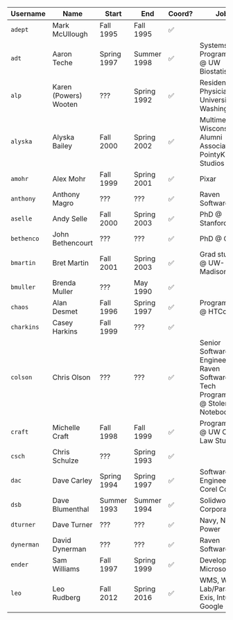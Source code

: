| Username | Name | Start | End | Coord? | Jobs | Link | Misc. |
| ---------|------|-------|-----|--------|------|------|------ |
| `adept` | Mark McUllough | Fall 1995 | Fall 1995 | :white_check_mark: |  |  |  |
| `adt` | Aaron Teche | Spring 1997 | Summer 1998 | :white_check_mark: | Systems Programmer @ UW Biostatistics |  |  |
| `alp` | Karen (Powers) Wooten | ??? | Spring 1992 | :white_check_mark: | Resident Physician @ University of Washington |  |  |
| `alyska` | Alyska Bailey | Fall 2000 | Spring 2002 | :white_check_mark: | Multimediatrix, Wisconsin Alumni Association, PointyKitty Studios |  |  |
| `amohr` | Alex Mohr | Fall 1999 | Spring 2001 | :white_check_mark: | Pixar |  |  |
| `anthony` | Anthony Magro | ??? | ??? | :white_check_mark: | Raven Software |  |  |
| `aselle` | Andy Selle | Fall 2000 | Spring 2003 | :white_check_mark: | PhD @ Stanford |  |  |
| `bethenco` | John Bethencourt | ??? | ??? | :white_check_mark: | PhD @ CMU |  |  |
| `bmartin` | Bret Martin | Fall 2001 | Spring 2003 | :white_check_mark: | Grad student @ UW-Madison |  |  |
| `bmuller` | Brenda Muller | ??? | May 1990 | :white_check_mark: |  |  |  |
| `chaos` | Alan Desmet | Fall 1996 | Spring 1997 | :white_check_mark: | Programmer @ HTCondor |  |  |
| `charkins` | Casey Harkins | Fall 1999 | ??? | :white_check_mark: |  |  |  |
| `colson` | Chris Olson | ??? | ??? | :white_check_mark: | Senior Software Engineer @ Raven Software, Tech Programmer @ Stolen Notebook LLC |  |  |
| `craft` | Michelle Craft | Fall 1998 | Fall 1999 | :white_check_mark: | Programmer @ UW CS, Law Student |  |  |
| `csch` | Chris Schulze | ??? | Spring 1993 | :white_check_mark: |  |  |  |
| `dac` | Dave Carley | Spring 1994 | Spring 1997 | :white_check_mark: | Software Engineer @ Corel Corp |  |  |
| `dsb` | Dave Blumenthal | Summer 1993 | Summer 1994 | :white_check_mark: | Solidworks Corporation |  |  |
| `dturner` | Dave Turner | ??? | ??? | :white_check_mark: | Navy, Nuclear Power |  |  |
| `dynerman` | David Dynerman | ??? | ??? | :white_check_mark: | Raven Software |  |  |
| `ender` | Sam Williams | Fall 1997 | Spring 1999 | :white_check_mark: | Developer @ Microsoft |  |  |
| `leo` | Leo Rudberg | Fall 2012 | Spring 2016 | :white_check_mark: | WMS, WiNGS Lab/Paradrop, Exis, Intuit, Google | https://github.com/LOZORD/me |  |

